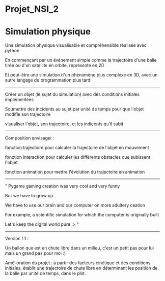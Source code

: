 # Projet_NSI_2

# Simulation physique

Une simulation physique visualisable et compréhensible réalisée avec python

En commençant par un événement simple comme la trajectoire d'une balle tirée ou d'un satellite en orbite, représenté en 2D 

Et peut-être une simulation d'un phénomène plus complexe en 3D, avec un autre langage de programmation plus tard



-------------------------------------------------------------------------------------------------------------------

Créer un objet (le sujet du simulation) avec des conditions initiales implémentées

Soumettre des incidents au sujet par unité de temps pour que l'objet modifie son trajectoire

visualiser l'objet, son trajectoire, et les indicents qu'il subit

    
-------------------------------------------------------------------------------------------------------------------

Composition envisager :
  
  fonction trajectoire pour calculer la trajectoire de l'objet en mouvement
  
  fonction interaction pour calculer les diffèrents obstacles que subissent l'objet
  
  fonction animation pour mettre l'évolution du trajectoire en animation

-------------------------------------------------------------------------------------------------------------------


" Pygame gaming creation was very cool and very funny

But we have to grow up

We have to use our brain and our computer on more adultery ceation

For example, a scientific simulation for which the computer is originally built

Let's keep the digital world pure :> "


-------------------------------------------------------------------------------------------------------------------

Version 1.1 :

Un ballon que est en chute libre dans un milieu, c'est un petit pas pour lui mais un grand pas pour moi :) 

Amélioration du projet : à partir des facteurs cinétique et des conditions initiales, établir une trajectoire de chute libre en déterminant les position de la balle par unité de temps, dans le plot. 
